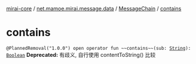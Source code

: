 [mirai-core](../../index.md) / [net.mamoe.mirai.message.data](../index.md) / [MessageChain](index.md) / [contains](./contains.md)

# contains

`@PlannedRemoval("1.0.0") open operator fun ~~contains~~(sub: `[`String`](https://kotlinlang.org/api/latest/jvm/stdlib/kotlin/-string/index.html)`): `[`Boolean`](https://kotlinlang.org/api/latest/jvm/stdlib/kotlin/-boolean/index.html)
**Deprecated:** 有歧义, 自行使用 contentToString() 比较

